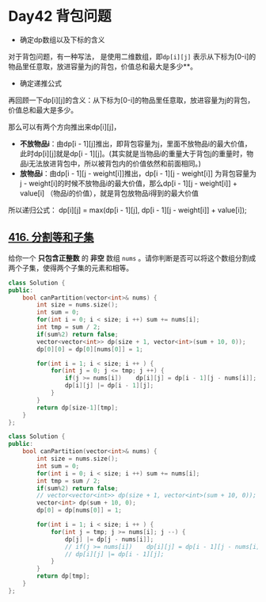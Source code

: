 # Day42 背包问题

- 确定dp数组以及下标的含义

对于背包问题，有一种写法， 是使用二维数组，即`dp[i][j]` 表示从下标为[0-i]的物品里任意取，放进容量为j的背包，价值总和最大是多少**。

- 确定递推公式

再回顾一下dp[i][j]的含义：从下标为[0-i]的物品里任意取，放进容量为j的背包，价值总和最大是多少。

那么可以有两个方向推出来dp[i][j]，

- **不放物品i**：由dp[i - 1][j]推出，即背包容量为j，里面不放物品i的最大价值，此时dp[i][j]就是dp[i - 1][j]。(其实就是当物品i的重量大于背包j的重量时，物品i无法放进背包中，所以被背包内的价值依然和前面相同。)
- **放物品i**：由dp[i - 1][j - weight[i]]推出，dp[i - 1][j - weight[i]] 为背包容量为j - weight[i]的时候不放物品i的最大价值，那么dp[i - 1][j - weight[i]] + value[i] （物品i的价值），就是背包放物品i得到的最大价值

所以递归公式： dp[i][j] = max(dp[i - 1][j], dp[i - 1][j - weight[i]] + value[i]);



## [416. 分割等和子集](https://leetcode.cn/problems/partition-equal-subset-sum/description/)

给你一个 **只包含正整数** 的 **非空** 数组 `nums` 。请你判断是否可以将这个数组分割成两个子集，使得两个子集的元素和相等。

```cpp
class Solution {
public:
    bool canPartition(vector<int>& nums) {
        int size = nums.size();
        int sum = 0;
        for(int i = 0; i < size; i ++) sum += nums[i];
        int tmp = sum / 2;
        if(sum%2) return false;
        vector<vector<int>> dp(size + 1, vector<int>(sum + 10, 0));
        dp[0][0] = dp[0][nums[0]] = 1;

        for(int i = 1; i < size; i ++ ) {
            for(int j = 0; j <= tmp; j ++) {
                if(j >= nums[i])    dp[i][j] = dp[i - 1][j - nums[i]]; // 选
                dp[i][j] |= dp[i - 1][j];
            }
        }
        return dp[size-1][tmp];
    }
};
```

```cpp
class Solution {
public:
    bool canPartition(vector<int>& nums) {
        int size = nums.size();
        int sum = 0;
        for(int i = 0; i < size; i ++) sum += nums[i];
        int tmp = sum / 2;
        if(sum%2) return false;
        // vector<vector<int>> dp(size + 1, vector<int>(sum + 10, 0));
        vector<int> dp(sum + 10, 0);
        dp[0] = dp[nums[0]] = 1;

        for(int i = 1; i < size; i ++ ) {
            for(int j = tmp; j >= nums[i]; j --) {
                dp[j] |= dp[j - nums[i]];
                // if(j >= nums[i])    dp[i][j] = dp[i - 1][j - nums[i]]; // 选
                // dp[i][j] |= dp[i - 1][j];
            }
        }
        return dp[tmp];
    }
};
```

